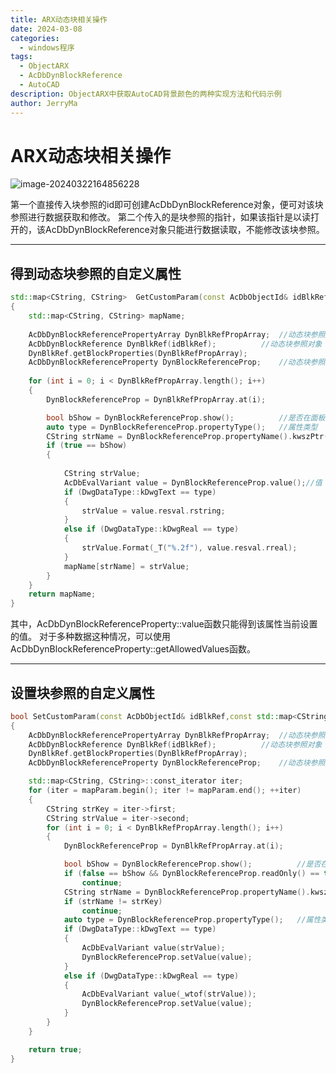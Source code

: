 ```yaml
---
title: ARX动态块相关操作
date: 2024-03-08
categories:
  - windows程序
tags:
  - ObjectARX
  - AcDbDynBlockReference
  - AutoCAD
description: ObjectARX中获取AutoCAD背景颜色的两种实现方法和代码示例
author: JerryMa
---
```



# ARX动态块相关操作
![image-20240322164856228](https://gitlab.com/zw2d/blogimg/-/raw/main/pictures/2024/03/22_16_48_57_20240322-image-20240322164856228.png)

第一个直接传入块参照的id即可创建AcDbDynBlockReference对象，便可对该块参照进行数据获取和修改。
第二个传入的是块参照的指针，如果该指针是以读打开的，该AcDbDynBlockReference对象只能进行数据读取，不能修改该块参照。

---

## 得到动态块参照的自定义属性

``` cpp
std::map<CString, CString>  GetCustomParam(const AcDbObjectId& idBlkRef)
{
	std::map<CString, CString> mapName;
	
	AcDbDynBlockReferencePropertyArray DynBlkRefPropArray;	//动态块参照属性数组
	AcDbDynBlockReference DynBlkRef(idBlkRef);			//动态块参照对象
	DynBlkRef.getBlockProperties(DynBlkRefPropArray);
	AcDbDynBlockReferenceProperty DynBlockReferenceProp;	//动态块参照属性
	
	for (int i = 0; i < DynBlkRefPropArray.length(); i++)
	{
		DynBlockReferenceProp = DynBlkRefPropArray.at(i);

		bool bShow = DynBlockReferenceProp.show();			//是否在面板中显示
		auto type = DynBlockReferenceProp.propertyType();	//属性类型
		CString strName = DynBlockReferenceProp.propertyName().kwszPtr();	//属性名
		if (true == bShow)
		{
			
			CString strValue;
			AcDbEvalVariant value = DynBlockReferenceProp.value();//值
			if (DwgDataType::kDwgText == type)
			{
				strValue = value.resval.rstring;
			}
			else if (DwgDataType::kDwgReal == type)
			{
				strValue.Format(_T("%.2f"), value.resval.rreal);
			}
			mapName[strName] = strValue;
		}
	}
	return mapName;
}

```

其中，AcDbDynBlockReferenceProperty::value函数只能得到该属性当前设置的值。
对于多种数据这种情况，可以使用AcDbDynBlockReferenceProperty::getAllowedValues函数。

---

## 设置块参照的自定义属性

``` cpp
bool SetCustomParam(const AcDbObjectId& idBlkRef,const std::map<CString, CString>& mapParam)
{
	AcDbDynBlockReferencePropertyArray DynBlkRefPropArray;	//动态块参照属性数组
	AcDbDynBlockReference DynBlkRef(idBlkRef);			//动态块参照对象
	DynBlkRef.getBlockProperties(DynBlkRefPropArray);
	AcDbDynBlockReferenceProperty DynBlockReferenceProp;	//动态块参照属性

	std::map<CString, CString>::const_iterator iter;
	for (iter = mapParam.begin(); iter != mapParam.end(); ++iter)
	{
		CString strKey = iter->first;
		CString strValue = iter->second;
		for (int i = 0; i < DynBlkRefPropArray.length(); i++)
		{
			DynBlockReferenceProp = DynBlkRefPropArray.at(i);

			bool bShow = DynBlockReferenceProp.show();			//是否在面板中显示
			if (false == bShow && DynBlockReferenceProp.readOnly() == true)
				continue;
			CString strName = DynBlockReferenceProp.propertyName().kwszPtr();	//属性名
			if (strName != strKey)
				continue;
			auto type = DynBlockReferenceProp.propertyType();	//属性类型
			if (DwgDataType::kDwgText == type)
			{
				AcDbEvalVariant value(strValue);
				DynBlockReferenceProp.setValue(value);
			}
			else if (DwgDataType::kDwgReal == type)
			{
				AcDbEvalVariant value(_wtof(strValue));
				DynBlockReferenceProp.setValue(value);
			}
		}
	}

	return true;
}
```


